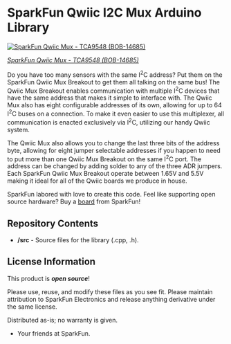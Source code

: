 SparkFun Qwiic I2C Mux Arduino Library
===========================================================

 [![SparkFun Qwiic Mux - TCA9548 (BOB-14685)](https://cdn.sparkfun.com//assets/parts/1/2/8/9/0/14685-SparkFun_Qwiic_Mux_Breakout_-_8_Channel__TCA9548A_-01.jpg)](https://www.sparkfun.com/products/15242) 

[*SparkFun Qwiic Mux - TCA9548 (BOB-14685)*](https://www.sparkfun.com/products/14685)

Do you have too many sensors with the same I<sup>2</sup>C address? Put them on the SparkFun Qwiic Mux Breakout to get them all talking on the same bus! The Qwiic Mux Breakout enables communication with multiple I<sup>2</sup>C devices that have the same address that makes it simple to interface with. The Qwiic Mux also has eight configurable addresses of its own, allowing for up to 64 I<sup>2</sup>C buses on a connection. To make it even easier to use this multiplexer, all communication is enacted exclusively via I<sup>2</sup>C, utilizing our handy Qwiic system.

The Qwiic Mux also allows you to change the last three bits of the address byte, allowing for eight jumper selectable addresses if you happen to need to put more than one Qwiic Mux Breakout on the same I<sup>2</sup>C port. The address can be changed by adding solder to any of the three ADR jumpers. Each SparkFun Qwiic Mux Breakout operate between 1.65V and 5.5V making it ideal for all of the Qwiic boards we produce in house.

SparkFun labored with love to create this code. Feel like supporting open source hardware? 
Buy a [board](https://www.sparkfun.com/products/14685) from SparkFun!

Repository Contents
-------------------
* **/src** - Source files for the library (.cpp, .h).


License Information
-------------------

This product is _**open source**_! 

Please use, reuse, and modify these files as you see fit. Please maintain attribution to SparkFun Electronics and release anything derivative under the same license.

Distributed as-is; no warranty is given.

- Your friends at SparkFun.
